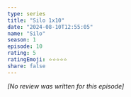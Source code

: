 ```yaml
---
type: series
title: "Silo 1x10"
date: "2024-08-10T12:55:05"
name: "Silo"
season: 1
episode: 10
rating: 5
ratingEmoji: ⭐️⭐️⭐️⭐️⭐️
share: false
---
```


*[No review was written for this episode]*
